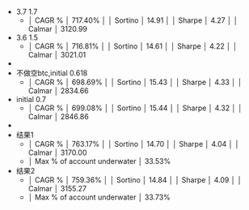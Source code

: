 - 3.7 1.7
	- │ CAGR %                      │ 717.40%                 │
	  │ Sortino                     │ 14.91                   │
	  │ Sharpe                      │ 4.27                    │
	  │ Calmar                      │ 3120.99
- 3.6 1.5
	- │ CAGR %                      │ 716.81%                 │
	  │ Sortino                     │ 14.61                   │
	  │ Sharpe                      │ 4.22                    │
	  │ Calmar                      │ 3021.01
-
- 不做空btc,initial 0.618
	- │ CAGR %                      │ 698.69%                 │
	  │ Sortino                     │ 15.43                   │
	  │ Sharpe                      │ 4.33                    │
	  │ Calmar                      │ 2834.66
- initial 0.7
	- │ CAGR %                      │ 699.08%                 │
	  │ Sortino                     │ 15.44                   │
	  │ Sharpe                      │ 4.32                    │
	  │ Calmar                      │ 2846.86
-
- 结果1
	- │ CAGR %                      │ 763.17%                 │
	  │ Sortino                     │ 14.70                   │
	  │ Sharpe                      │ 4.04                    │
	  │ Calmar                      │ 3170.00
	- │ Max % of account underwater │ 33.53%
- 结果2
	- │ CAGR %                      │ 759.36%                 │
	  │ Sortino                     │ 14.84                   │
	  │ Sharpe                      │ 4.09                    │
	  │ Calmar                      │ 3155.27
	- │ Max % of account underwater │ 33.73%